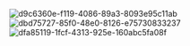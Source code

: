 
![d9c6360e-f119-4086-89a3-8093e95c11ab](https://github.com/RafaelNavas03/Examen_final_banderas_/assets/84700397/1d131971-2be1-417e-bdaa-e86fa1ed18d1)
![dbd75727-85f0-48e0-8126-e75730833237](https://github.com/RafaelNavas03/Examen_final_banderas_/assets/84700397/367c9f76-0b89-4061-a79c-fe36b9bbaf9d)
![dfa85119-1fcf-4313-925e-160abc5fa08f](https://github.com/RafaelNavas03/Examen_final_banderas_/assets/84700397/fa9ce753-63db-482a-b7d1-8136df44a2a9)


